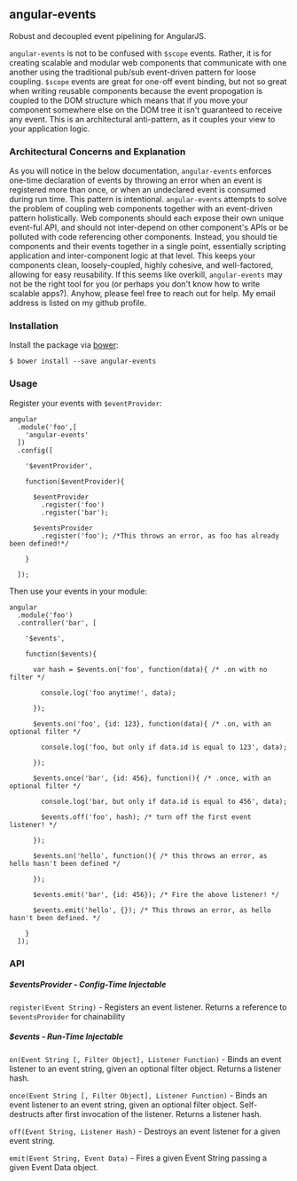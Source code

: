 ## angular-events

Robust and decoupled event pipelining for AngularJS.

`angular-events` is not to be confused with `$scope` events.  Rather, it is for creating scalable and modular web components that communicate
with one another using the traditional pub/sub event-driven pattern for loose coupling.  `$scope` events are great for one-off event binding,
but not so great when writing reusable components because the event propogation is coupled to the DOM structure which means that if you move your
component somewhere else on the DOM tree it isn't guaranteed to receive any event.  This is an architectural anti-pattern, as it couples your view to your application logic.


### Architectural Concerns and Explanation

As you will notice in the below documentation, `angular-events` enforces one-time declaration of events by throwing an error when an event is registered more than once, or when an undeclared event is consumed during run time.  This pattern is intentional.  `angular-events` attempts to solve the problem of coupling web components together with an event-driven pattern holistically.  Web components should each expose their own unique event-ful API, and should not inter-depend on other component's APIs or be polluted with code referencing other components.  Instead, you should tie components and their events together in a single point, essentially scripting application and inter-component logic at that level.  This keeps your components clean, loosely-coupled, highly cohesive, and well-factored, allowing for easy reusability.  If this seems like overkill, `angular-events` may not be the right tool for you (or perhaps you don't know how to write scalable apps?).  Anyhow, please feel free to reach out for help.  My email address is listed on my github profile.

### Installation

Install the package via [bower](http://bower.io):

    $ bower install --save angular-events

### Usage

Register your events with `$eventProvider`:

    angular
      .module('foo',[
        'angular-events'
      ])
      .config([
      
        '$eventProvider',
        
        function($eventProvider){
        
          $eventProvider
            .register('foo')
            .register('bar');

          $eventsProvider
            .register('foo'); /*This throws an error, as foo has already been defined!*/
        
        }
      
      ]);
      
Then use your events in your module:

    angular
      .module('foo')
      .controller('bar', [
      
        '$events',
        
        function($events){
        
          var hash = $events.on('foo', function(data){ /* .on with no filter */
          
            console.log('foo anytime!', data);
          
          });
          
          $events.on('foo', {id: 123}, function(data){ /* .on, with an optional filter */
          
            console.log('foo, but only if data.id is equal to 123', data);
            
          });
          
          $events.once('bar', {id: 456}, function(){ /* .once, with an optional filter */
          
            console.log('bar, but only if data.id is equal to 456', data);
            
            $events.off('foo', hash); /* turn off the first event listener! */
            
          });

          $events.on('hello', function(){ /* this throws an error, as hello hasn't been defined */

          });
          
          $events.emit('bar', {id: 456}); /* Fire the above listener! */

          $events.emit('hello', {}); /* This throws an error, as hello hasn't been defined. */
        
        }
      ]);



### API

##### $eventsProvider - Config-Time Injectable

`register(Event String)` - Registers an event listener.  Returns a reference to `$eventsProvider` for chainability


##### $events - Run-Time Injectable


`on(Event String [, Filter Object], Listener Function)` - Binds an event listener to an event string, given an optional filter object.  Returns a listener hash.

`once(Event String [, Filter Object], Listener Function)` - Binds an event listener to an event string, given an optional filter object.  Self-destructs after first invocation of the listener.  Returns a listener hash.
      
`off(Event String, Listener Hash)` - Destroys an event listener for a given event string.

`emit(Event String, Event Data)` - Fires a given Event String passing a given Event Data object.

